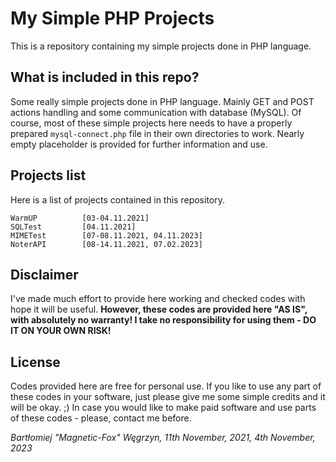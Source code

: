 # My Simple PHP Projects

This is a repository containing my simple projects done in PHP language.

## What is included in this repo?

Some really simple projects done in PHP language. Mainly GET and POST actions handling and some communication with database (MySQL).
Of course, most of these simple projects here needs to have a properly prepared `mysql-connect.php` file in their own directories to work.
Nearly empty placeholder is provided for further information and use.

## Projects list

Here is a list of projects contained in this repository.

```
WarmUP          [03-04.11.2021]
SQLTest         [04.11.2021]
MIMETest        [07-08.11.2021, 04.11.2023]
NoterAPI        [08-14.11.2021, 07.02.2023]
```

## Disclaimer

I've made much effort to provide here working and checked codes with hope it will be useful.
**However, these codes are provided here "AS IS", with absolutely no warranty! I take no responsibility for using them - DO IT ON YOUR OWN RISK!**

## License

Codes provided here are free for personal use.
If you like to use any part of these codes in your software, just please give me some simple credits and it will be okay. ;)
In case you would like to make paid software and use parts of these codes - please, contact me before.

*Bartłomiej "Magnetic-Fox" Węgrzyn,
11th November, 2021,
4th November, 2023*
